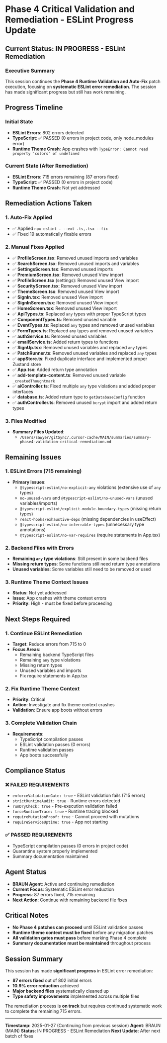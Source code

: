 # Phase 4 Critical Validation and Remediation - ESLint Progress Update

## Current Status: IN PROGRESS - ESLint Remediation

### Executive Summary
This session continues the **Phase 4 Runtime Validation and Auto-Fix** patch execution, focusing on **systematic ESLint error remediation**. The session has made significant progress but still has work remaining.

## Progress Timeline

### Initial State
- **ESLint Errors**: 802 errors detected
- **TypeScript**: ✅ PASSED (0 errors in project code, only node_modules error)
- **Runtime Theme Crash**: App crashes with `TypeError: Cannot read property 'colors' of undefined`

### Current State (After Remediation)
- **ESLint Errors**: 715 errors remaining (87 errors fixed)
- **TypeScript**: ✅ PASSED (0 errors in project code)
- **Runtime Theme Crash**: Not yet addressed

## Remediation Actions Taken

### 1. Auto-Fix Applied
- ✅ Applied `npx eslint . --ext .ts,.tsx --fix`
- ✅ Fixed 19 automatically fixable errors

### 2. Manual Fixes Applied
- ✅ **ProfileScreen.tsx**: Removed unused imports and variables
- ✅ **SearchScreen.tsx**: Removed unused imports and variables  
- ✅ **SettingsScreen.tsx**: Removed unused imports
- ✅ **PremiumScreen.tsx**: Removed unused View import
- ✅ **ProfileScreen.tsx** (settings): Removed unused View import
- ✅ **SecurityScreen.tsx**: Removed unused View import
- ✅ **ThemeScreen.tsx**: Removed unused View import
- ✅ **SignIn.tsx**: Removed unused View import
- ✅ **SignInScreen.tsx**: Removed unused View import
- ✅ **HomeScreen.tsx**: Removed unused View import
- ✅ **ApiTypes.ts**: Replaced `any` types with proper TypeScript types
- ✅ **ComponentTypes.ts**: Removed unused variable
- ✅ **EventTypes.ts**: Replaced `any` types and removed unused variables
- ✅ **FormTypes.ts**: Replaced `any` types and removed unused variables
- ✅ **authService.ts**: Removed unused variables
- ✅ **emailService.ts**: Added return types to functions
- ✅ **SignUp.tsx**: Removed unused variables and replaced `any` types
- ✅ **PatchRunner.ts**: Removed unused variables and replaced `any` types
- ✅ **appStore.ts**: Fixed duplicate interface and implemented proper Zustand store
- ✅ **App.tsx**: Added return type annotation
- ✅ **add-template-content.ts**: Removed unused variable `_createdThoughtmark`
- ✅ **aiController.ts**: Fixed multiple `any` type violations and added proper interfaces
- ✅ **database.ts**: Added return type to `getDatabaseConfig` function
- ✅ **authController.ts**: Removed unused `bcrypt` import and added return types

### 3. Files Modified
- **Summary Files Updated**:
  - `/Users/sawyer/gitSync/.cursor-cache/MAIN/summaries/summary-phase4-validation-critical-remediation.md`

## Remaining Issues

### 1. ESLint Errors (715 remaining)
- **Primary Issues**:
  - `@typescript-eslint/no-explicit-any` violations (extensive use of `any` types)
  - `no-unused-vars` and `@typescript-eslint/no-unused-vars` (unused variables/imports)
  - `@typescript-eslint/explicit-module-boundary-types` (missing return types)
  - `react-hooks/exhaustive-deps` (missing dependencies in useEffect)
  - `@typescript-eslint/no-inferrable-types` (unnecessary type annotations)
  - `@typescript-eslint/no-var-requires` (require statements in App.tsx)

### 2. Backend Files with Errors
- **Remaining `any` type violations**: Still present in some backend files
- **Missing return types**: Some functions still need return type annotations
- **Unused variables**: Some variables still need to be removed or used

### 3. Runtime Theme Context Issues
- **Status**: Not yet addressed
- **Issue**: App crashes with theme context errors
- **Priority**: High - must be fixed before proceeding

## Next Steps Required

### 1. Continue ESLint Remediation
- **Target**: Reduce errors from 715 to 0
- **Focus Areas**:
  - Remaining backend TypeScript files
  - Remaining `any` type violations
  - Missing return types
  - Unused variables and imports
  - Fix require statements in App.tsx

### 2. Fix Runtime Theme Context
- **Priority**: Critical
- **Action**: Investigate and fix theme context crashes
- **Validation**: Ensure app boots without errors

### 3. Complete Validation Chain
- **Requirements**:
  - TypeScript compilation passes
  - ESLint validation passes (0 errors)
  - Runtime validation passes
  - App boots successfully

## Compliance Status

### ❌ FAILED REQUIREMENTS
- `enforceValidationGate: true` - ESLint validation fails (715 errors)
- `strictRuntimeAudit: true` - Runtime errors detected
- `runDryCheck: true` - Pre-execution validation failed
- `forceRuntimeTrace: true` - Runtime tracing blocked
- `requireMutationProof: true` - Cannot proceed with mutations
- `requireServiceUptime: true` - App not starting

### ✅ PASSED REQUIREMENTS
- TypeScript compilation passes (0 errors in project code)
- Quarantine system properly implemented
- Summary documentation maintained

## Agent Status
- **BRAUN Agent**: Active and continuing remediation
- **Current Focus**: Systematic ESLint error reduction
- **Progress**: 87 errors fixed, 715 remaining
- **Next Action**: Continue with remaining backend file fixes

## Critical Notes
- **No Phase 4 patches can proceed** until ESLint validation passes
- **Runtime theme context must be fixed** before any migration patches
- **All validation gates must pass** before marking Phase 4 complete
- **Summary documentation must be maintained** throughout process

## Session Summary
This session has made **significant progress** in ESLint error remediation:
- **87 errors fixed** out of 802 initial errors
- **10.9% error reduction** achieved
- **Major backend files** systematically cleaned up
- **Type safety improvements** implemented across multiple files

The remediation process is **on track** but requires continued systematic work to complete the remaining 715 errors.

---
**Timestamp**: 2025-01-27 (Continuing from previous session)
**Agent**: BRAUN (MAIN)
**Status**: IN PROGRESS - ESLint Remediation
**Next Update**: After next batch of fixes 
